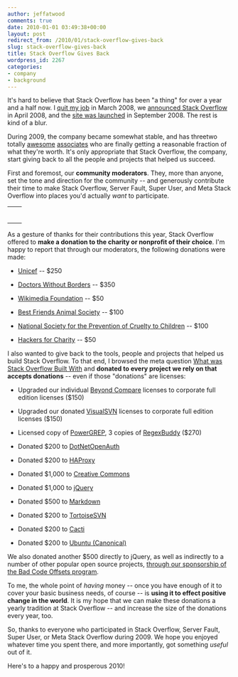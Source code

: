 ```yaml
---
author: jeffatwood
comments: true
date: 2010-01-01 03:49:38+00:00
layout: post
redirect_from: /2010/01/stack-overflow-gives-back
slug: stack-overflow-gives-back
title: Stack Overflow Gives Back
wordpress_id: 2267
categories:
- company
- background
---
```



It's hard to believe that Stack Overflow has been "a thing" for over a year and a half now. I [quit my job](http://www.codinghorror.com/blog/archives/001074.html) in March 2008, we [announced Stack Overflow](http://www.codinghorror.com/blog/archives/001101.html) in April 2008, and the [site was launched](http://www.codinghorror.com/blog/archives/001169.html) in September 2008. The rest is kind of a blur.



During 2009, the company became somewhat stable, and has threetwo totally [awesome](http://blog.stackoverflow.com/2009/01/welcome-stack-overflow-valued-associate-00002/) [associates](http://blog.stackoverflow.com/2009/05/welcome-stack-overflow-valued-associate-00003/) who are finally getting a reasonable fraction of what they're worth. It's only appropriate that Stack Overflow, the company, start giving back to all the people and projects that helped us succeed.



First and foremost, our **community moderators**. They, more than anyone, set the tone and direction for the community -- and generously contribute their time to make Stack Overflow, Server Fault, Super User, and Meta Stack Overflow into places you'd actually _want_ to participate.




<table width="500" >
<tr >

<td >


<td >

</tr>
<tr >

<td >


<td >

</tr>
<tr >

<td >


<td >

</tr>
<tr >

<td >


<td >

</tr>
<tr >

<td >


<td >

</tr>
<tr >

<td >


<td >

</tr>
</table>




As a gesture of thanks for their contributions this year, Stack Overflow offered to **make a donation to the charity or nonprofit of their choice**. I'm happy to report that through our moderators, the following donations were made:







  * [Unicef](http://www.unicefusa.org) -- $250

  * [Doctors Without Borders](http://www.doctorswithoutborders.org/) -- $350

  * [Wikimedia Foundation](http://wikimediafoundation.org) -- $50

  * [Best Friends Animal Society](http://www.bestfriends.org) -- $100

  * [National Society for the Prevention of Cruelty to Children](https://www.nspcc.org.uk/) -- $100

  * [Hackers for Charity](http://www.hackersforcharity.org/) -- $50




I also wanted to give back to the tools, people and projects that helped us build Stack Overflow. To that end, I browsed the meta question [What was Stack Overflow Built With](http://meta.stackoverflow.com/questions/10369/what-was-stack-overflow-built-with) and **donated to every project we rely on that accepts donations** -- even if those "donations" are licenses:







  * Upgraded our individual [Beyond Compare](http://www.scootersoftware.com/) licenses to corporate full edition licenses ($150)

  * Upgraded our donated [VisualSVN](http://www.visualsvn.com/) licenses to corporate full edition licenses ($150)

  * Licensed copy of [PowerGREP](http://www.powergrep.com/), 3 copies of [RegexBuddy](http://www.regexbuddy.com/) ($270)

  * Donated $200 to [DotNetOpenAuth](http://dotnetopenauth.net:8000/)

  * Donated $200 to [HAProxy](http://haproxy.1wt.eu/)

  * Donated $1,000 to [Creative Commons](https://support.creativecommons.org/civicrm/contribute/pcp/info?reset=1&id=12)

  * Donated $1,000 to [jQuery](http://jquery.com/)

  * Donated $500 to [Markdown](http://daringfireball.net/projects/markdown/)

  * Donated $200 to [TortoiseSVN](http://tortoisesvn.tigris.org/)

  * Donated $200 to [Cacti](http://www.cacti.net/)

  * Donated $200 to [Ubuntu (Canonical)](http://www.canonical.com/)




We also donated another $500 directly to jQuery, as well as indirectly to a number of other popular open source projects, [through our sponsorship of the Bad Code Offsets program](http://thedailywtf.com/Articles/Bad-Code-Offsets-An-Update.aspx).



To me, the whole point of _having_ money -- once you have enough of it to cover your basic business needs, of course -- is **using it to effect positive change in the world**. It is my hope that we can make these donations a yearly tradition at Stack Overflow -- and increase the size of the donations every year, too.



So, thanks to everyone who participated in Stack Overflow, Server Fault, Super User, or Meta Stack Overflow during 2009. We hope you enjoyed whatever time you spent there, and more importantly, got something _useful_ out of it.



Here's to a happy and prosperous 2010!

